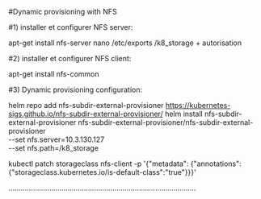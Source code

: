 #Dynamic provisioning with NFS


#1) installer et configurer NFS server:

 apt-get install nfs-server
 nano /etc/exports
    /k8_storage + autorisation

#2) installer et configurer NFS client:

 apt-get install nfs-common



#3) Dynamic provisioning configuration:

helm repo add nfs-subdir-external-provisioner https://kubernetes-sigs.github.io/nfs-subdir-external-provisioner/
helm install nfs-subdir-external-provisioner nfs-subdir-external-provisioner/nfs-subdir-external-provisioner \
    --set nfs.server=10.3.130.127 \
    --set nfs.path=/k8_storage

kubectl patch storageclass nfs-client -p '{"metadata": {"annotations":{"storageclass.kubernetes.io/is-default-class":"true"}}}'

............................................................................................


